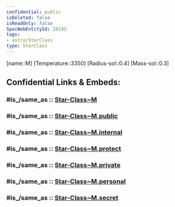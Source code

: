 ```yaml
---
confidential: public
isDeleted: false
isReadOnly: false
SpocWebEntityId: 28193
tags:
- astro/StarClass
type: StarClass
---
```


[name::M]
[Temperature::3350]
[Radius-sol::0.4]
[Mass-sol::0.3]


## Confidential Links & Embeds: 

### #is_/same_as :: [Star-Class~M](/_Standards/Astronomy/Star~Class/Star-Class~M.md) 

### #is_/same_as :: [Star-Class~M.public](/_public/Astronomy/Star~Class/Star-Class~M.public.md) 

### #is_/same_as :: [Star-Class~M.internal](/_internal/Astronomy/Star~Class/Star-Class~M.internal.md) 

### #is_/same_as :: [Star-Class~M.protect](/_protect/Astronomy/Star~Class/Star-Class~M.protect.md) 

### #is_/same_as :: [Star-Class~M.private](/_private/Astronomy/Star~Class/Star-Class~M.private.md) 

### #is_/same_as :: [Star-Class~M.personal](/_personal/Astronomy/Star~Class/Star-Class~M.personal.md) 

### #is_/same_as :: [Star-Class~M.secret](/_secret/Astronomy/Star~Class/Star-Class~M.secret.md)

